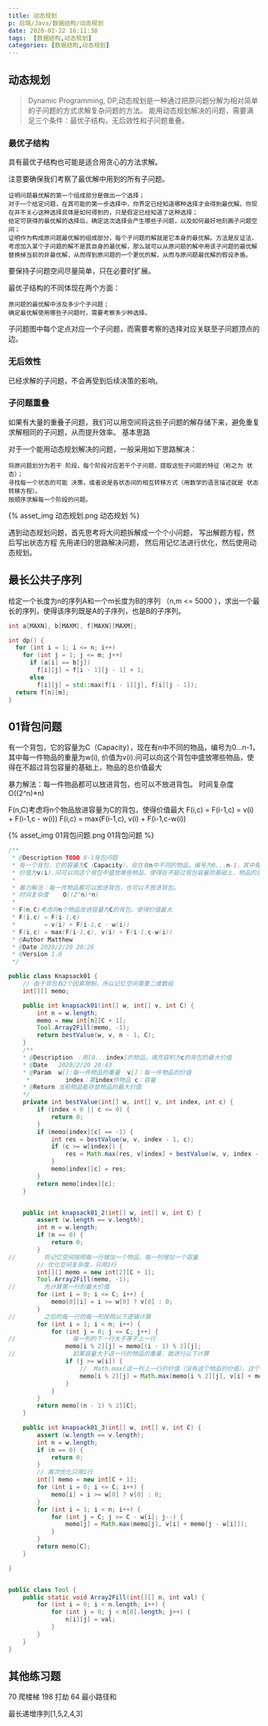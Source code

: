 ```yaml
---
title: 动态规划
p: 后端/Java/数据结构/动态规划
date: 2020-02-22 16:11:38
tags:  [数据结构,动态规划]
categories: [数据结构,动态规划]
---
```

## 动态规划

> Dynamic Programming, DP,动态规划是一种通过把原问题分解为相对简单的子问题的方式求解复杂问题的方法。
  能用动态规划解决的问题，需要满足三个条件：最优子结构，无后效性和子问题重叠。

### 最优子结构

具有最优子结构也可能是适合用贪心的方法求解。

注意要确保我们考察了最优解中用到的所有子问题。

    证明问题最优解的第一个组成部分是做出一个选择；
    对于一个给定问题，在其可能的第一步选择中，你界定已经知道哪种选择才会得到最优解。你现在并不关心这种选择具体是如何得到的，只是假定已经知道了这种选择；
    给定可获得的最优解的选择后，确定这次选择会产生哪些子问题，以及如何最好地刻画子问题空间；
    证明作为构成原问题最优解的组成部分，每个子问题的解就是它本身的最优解。方法是反证法，考虑加入某个子问题的解不是其自身的最优解，那么就可以从原问题的解中用该子问题的最优解替换掉当前的非最优解，从而得到原问题的一个更优的解，从而与原问题最优解的假设矛盾。

要保持子问题空间尽量简单，只在必要时扩展。

最优子结构的不同体现在两个方面：

    原问题的最优解中涉及多少个子问题；
    确定最优解使用哪些子问题时，需要考察多少种选择。

子问题图中每个定点对应一个子问题，而需要考察的选择对应关联至子问题顶点的边。

### 无后效性

已经求解的子问题，不会再受到后续决策的影响。

### 子问题重叠

如果有大量的重叠子问题，我们可以用空间将这些子问题的解存储下来，避免重复求解相同的子问题，从而提升效率。
基本思路

对于一个能用动态规划解决的问题，一般采用如下思路解决：

    将原问题划分为若干 阶段，每个阶段对应若干个子问题，提取这些子问题的特征（称之为 状态）；
    寻找每一个状态的可能 决策，或者说是各状态间的相互转移方式（用数学的语言描述就是 状态转移方程）。
    按顺序求解每一个阶段的问题。


{% asset_img 动态规划.png 动态规划 %}

遇到动态规划问题，首先思考将大问题拆解成一个个小问题，
写出解题方程，然后写出状态方程
先用递归的思路解决问题，
然后用记忆法进行优化，然后使用动态规划。

## 最长公共子序列

给定一个长度为n的序列A和一个m长度为B的序列 （n,m <= 5000 ），求出一个最长的序列，使得该序列既是A的子序列，也是B的子序列。

```c++
int a[MAXN], b[MAXM], f[MAXN][MAXM];

int dp() {
  for (int i = 1; i <= n; i++)
    for (int j = 1; j <= m; j++)
      if (a[i] == b[j])
        f[i][j] = f[i - 1][j - 1] + 1;
      else
        f[i][j] = std::max(f[i - 1][j], f[i][j - 1]);
  return f[n][m];
}
```

## 01背包问题

有一个背包，它的容量为C（Capacity），现在有n中不同的物品，编号为0...n-1，其中每一件物品的重量为w(i),
价值为v(i).问可以向这个背包中盛放哪些物品，使得在不超过背包容量的基础上，物品的总价值最大

 暴力解法：每一件物品都可以放进背包，也可以不放进背包。
 时间复杂度    O((2^n)*n)

 F(n,C)考虑将n个物品放进容量为C的背包，使得价值最大
 F(i,c) = F(i-1,c)
        = v(i) + F(i-1,c - w(i))
 F(i,c) = max(F(i-1,c), v(i) + F(i-1,c-w(i))

{% asset_img 01背包问题.png 01背包问题 %}

```java
/**
 * @Description TODO 0-1背包问题
 * 有一个背包，它的容量为C（Capacity），现在有n中不同的物品，编号为0...n-1，其中每一件物品的重量为w(i),
 * 价值为v(i).问可以向这个背包中盛放哪些物品，使得在不超过背包容量的基础上，物品的总价值最大
 *
 * 暴力解法：每一件物品都可以放进背包，也可以不放进背包。
 * 时间复杂度    O((2^n)*n)
 *
 * F(n,C)考虑将n个物品放进容量为C的背包，使得价值最大
 * F(i,c) = F(i-1,c)
 *        = v(i) + F(i-1,c - w(i))
 * F(i,c) = max(F(i-1,c), v(i) + F(i-1,c-w(i))
 * @Author Matthew
 * @Date 2020/2/20 20:26
 * @Version 1.0
 */

public class Knapsack01 {
    // 由于背包有2个因素限制，所以记忆空间需要二维数组
    int[][] memo;

    public int knapsack01(int[] w, int[] v, int C) {
        int n = w.length;
        memo = new int[n][C + 1];
        Tool.Array2Fill(memo, -1);
        return bestValue(w, v, n - 1, C);
    }
    /**
    * @Description ：用[0...index]的物品，填充容积为c的背包的最大价值
    * @Date   2020/2/20 20:43
    * @Param  w[]:每一件物品的重量  v[]：每一件物品的价值
     *          index：第index件物品 c：容量
    * @Return 当前物品能存放物品的最大价值
    */
    private int bestValue(int[] w, int[] v, int index, int c) {
        if (index < 0 || c <= 0) {
            return 0;
        }
        if (memo[index][c] == -1) {
            int res = bestValue(w, v, index - 1, c);
            if (c >= w[index]) {
                res = Math.max(res, v[index] + bestValue(w, v, index - 1, c - w[index]));
            }
            memo[index][c] = res;
        }
        return memo[index][c];
    }


    public int knapsack01_2(int[] w, int[] v, int C) {
        assert (w.length == v.length);
        int n = w.length;
        if (n == 0) {
            return 0;
        }
//        将记忆空间按照每一行增加一个物品，每一列增加一个容量
        // 优化空间复杂度，只用2行
        int[][] memo = new int[2][C + 1];
        Tool.Array2Fill(memo, -1);
//        先计算第一行的最大价值
        for (int i = 0; i <= C; i++) {
            memo[0][i] = i >= w[0] ? v[0] : 0;
        }
//        之后的每一行的每一列按照以下逻辑计算
        for (int i = 1; i < n; i++) {
            for (int j = 0; j <= C; j++) {
//                每一列的下一行大于等于上一行
                memo[i % 2][j] = memo[(i - 1) % 2][j];
//                如果容量大于这一行的物品的重量，就进行以下计算
                if (j >= w[i]) {
                    //  Math.max(这一列上一行的价值（没有这个物品的价值），这个物品的价值+剩余容量的价值）
                    memo[i % 2][j] = Math.max(memo[i % 2][j], v[i] + memo[(i - 1) % 2][j - w[i]]);
                }
            }
        }
        return memo[(n - 1) % 2][C];
    }

    public int knapsack01_3(int[] w, int[] v, int C) {
        assert (w.length == v.length);
        int n = w.length;
        if (n == 0) {
            return 0;
        }
        // 再次优化只用1行
        int[] memo = new int[C + 1];
        for (int i = 0; i <= C; i++) {
            memo[i] = i >= w[0] ? v[0] : 0;
        }
        for (int i = 1; i < n; i++) {
            for (int j = C; j >= C - w[i]; j--) {
                memo[j] = Math.max(memo[j], v[i] + memo[j - w[i]]);
            }
        }
        return memo[C];
    }

}


public class Tool {
    public static void Array2Fill(int[][] n, int val) {
        for (int i = 0; i < n.length; i++) {
            for (int j = 0; j < n[0].length; j++) {
                n[i][j] = val;
            }
        }
    }
}

```

## 其他练习题

70 爬楼梯
198 打劫
64 最小路径和


最长递增序列[1,5,2,4,3]
